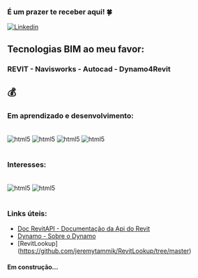### É um prazer te receber aqui! 🍀

[![Linkedin](https://img.shields.io/badge/LinkedIn-0077B5?style=for-the-badge&logo=linkedin&logoColor=white)](https://www.linkedin.com/in/christiano-mariath-gallez-06a598196/)

## **Tecnologias BIM ao meu favor:**
### REVIT - Navisworks - Autocad - Dynamo4Revit
## 💰

### Em aprendizado e desenvolvimento:
<div style="display: inline_block"><br/>
<img align="center" alt="html5" src="https://img.shields.io/badge/Python-3776AB?style=for-the-badge&logo=python&logoColor=white"/>
<img align="center" alt="html5" src="https://img.shields.io/badge/Azure_DevOps-0078D7?style=for-the-badge&logo=azure-devops&logoColor=white"/>
<img align="center" alt="html5" src="https://img.shields.io/badge/Visual_Studio-5C2D91?style=for-the-badge&logo=visual%20studio&logoColor=white"/>
<img align="center" alt="html5" src="https://img.shields.io/badge/GitHub-100000?style=for-the-badge&logo=github&logoColor=white"/>
</div><br/>


### Interesses:

<div style="display: inline_block"><br/>
 <img align="center" alt="html5" src="https://img.shields.io/badge/Google_Cloud-4285F4?style=for-the-badge&logo=google-cloud&logoColor=white"/>
 <img align="center" alt="html5" src="https://img.shields.io/badge/Amazon_AWS-232F3E?style=for-the-badge&logo=amazon-aws&logoColor=white"/>
</div><br/>

 ### Links úteis:
 - [Doc RevitAPI - Documentação da Api do Revit](https://www.revitapidocs.com/)<br/>
 - [Dynamo - Sobre o Dynamo](https://primer.dynamobim.org/pt-br/)<br/>
 - [RevitLookup]
(https://github.com/jeremytammik/RevitLookup/tree/master)<br/>

#### Em construção...
</div><br/>
